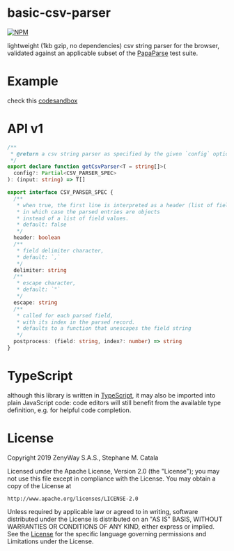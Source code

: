 # basic-csv-parser
[![NPM](https://nodei.co/npm/basic-csv-parser.png?compact=true)](https://nodei.co/npm/basic-csv-parser/)

lightweight (1kb gzip, no dependencies) csv string parser for the browser,
validated against an applicable subset of the [PapaParse](https://github.com/mholt/PapaParse) test suite.

# Example
check this [codesandbox](https://codesandbox.io/embed/basic-csv-parser-example-ct1kl?expanddevtools=1&fontsize=14&hidenavigation=1)

# API v1
```ts
/**
 * @return a csv string parser as specified by the given `config` options object
 */
export declare function getCsvParser<T = string[]>(
  config?: Partial<CSV_PARSER_SPEC>
): (input: string) => T[]

export interface CSV_PARSER_SPEC {
  /**
   * when true, the first line is interpreted as a header (list of field names),
   * in which case the parsed entries are objects
   * instead of a list of field values.
   * default: false
   */
  header: boolean
  /**
   * field delimiter character,
   * default: `,`
   */
  delimiter: string
  /**
   * escape character,
   * default: `"`
   */
  escape: string
  /**
   * called for each parsed field,
   * with its index in the parsed record.
   * defaults to a function that unescapes the field string
   */
  postprocess: (field: string, index?: number) => string
}
```

# TypeScript
although this library is written in [TypeScript](https://www.typescriptlang.org),
it may also be imported into plain JavaScript code:
code editors will still benefit from the available type definition,
e.g. for helpful code completion.

# License
Copyright 2019 ZenyWay S.A.S., Stephane M. Catala

Licensed under the Apache License, Version 2.0 (the "License");
you may not use this file except in compliance with the License.
You may obtain a copy of the License at

    http://www.apache.org/licenses/LICENSE-2.0

Unless required by applicable law or agreed to in writing, software
distributed under the License is distributed on an "AS IS" BASIS,
WITHOUT WARRANTIES OR CONDITIONS OF ANY KIND, either express or implied.
See the [License](./LICENSE) for the specific language governing permissions and
Limitations under the License.
